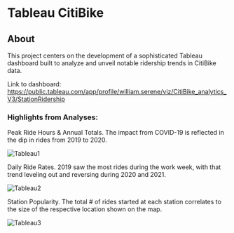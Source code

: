 # Tableau CitiBike

## About

This project centers on the development of a sophisticated Tableau dashboard built to analyze and unveil notable ridership trends in CitiBike data.

Link to dashboard: https://public.tableau.com/app/profile/william.serene/viz/CitiBike_analytics_V3/StationRidership

### Highlights from Analyses:

Peak Ride Hours & Annual Totals. The impact from COVID-19 is reflected in the dip in rides from 2019 to 2020. 

![Tableau1](https://user-images.githubusercontent.com/79114121/133503419-9525aba6-73d0-47ba-a7c3-22b358cdd33c.png)

Daily Ride Rates. 2019 saw the most rides during the work week, with that trend leveling out and reversing during 2020 and 2021.

![Tableau2](https://user-images.githubusercontent.com/79114121/133503507-9c709da3-1f96-423a-921d-89cfd7a6c60c.png)

Station Popularity. The total # of rides started at each station correlates to the size of the respective location shown on the map.

![Tableau3](https://user-images.githubusercontent.com/79114121/133503650-b19a11a7-d712-4b4d-954f-04b2edc626cc.png)
